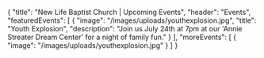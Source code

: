 {
"title": "New Life Baptist Church | Upcoming Events",
  "header": "Events",
  "featuredEvents": [
    {
      "image": "/images/uploads/youthexplosion.jpg",
      "title": "Youth Explosion",
      "description": "Join us July 24th at 7pm at our 'Annie Streater Dream Center' for a night of family fun."
    }
  ],
  "moreEvents": [
    {
      "image": "/images/uploads/youthexplosion.jpg"
    }
  ]
}

